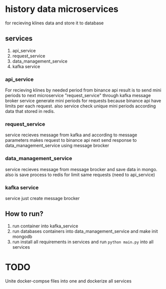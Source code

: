 # history data microservices

for recieving klines data and store it to database

## services

1. api_service
2. request_service
3. data_management_service
4. kafka service

### api_service

For recieving klines by needed period from binance api
result is to send mini periods to next microservice "request_service" through kafka message broker
service generate mini periods for requests because binance api have limits per each request.
also service check unique mini periods according data that stored in redis.

### request_service

service recieves message from kafka and according to message parameters makes request to binance api
next send response to data_management_service using message brocker

### data_management_service

service recieves message from message brocker and save data in mongo. also is save process to redis for limit same requests (need to api_service)

### kafka service

service just create message brocker

## How to run?

1. run container into kafka_service
2. run databases containers into data_management_service and make init mongodb
3. run install all requirements in services and run `python main.py` into all services

# TODO

Unite docker-compse files into one
and dockerize all services
